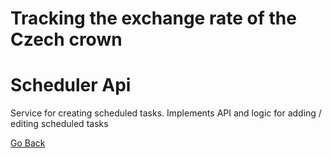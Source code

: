 # Tracking the exchange rate of the Czech crown
# Scheduler Api 
Service for creating scheduled tasks. Implements API and logic for adding / editing scheduled tasks 




[Go Back](../../Readme.md)